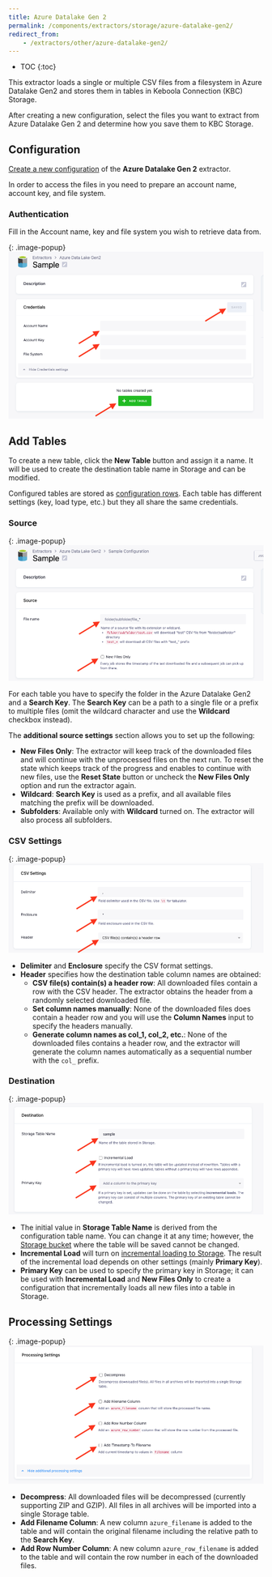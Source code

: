 ```yaml
---
title: Azure Datalake Gen 2
permalink: /components/extractors/storage/azure-datalake-gen2/
redirect_from:
    - /extractors/other/azure-datalake-gen2/
---
```


* TOC
{:toc}

This extractor loads a single or multiple CSV files from a filesystem in Azure Datalake Gen2 and stores them in tables 
in Keboola Connection (KBC) Storage.

After creating a new configuration, select the files you want to extract from Azure Datalake Gen 2 and determine how
you save them to KBC Storage. 

## Configuration
[Create a new configuration](/components/#creating-component-configuration) of the **Azure Datalake Gen 2** extractor.

In order to access the files in you need to prepare an account name, account key, and file system.

### Authentication 
Fill in the Account name, key and file system you wish to retrieve data from.

{: .image-popup}
![Screenshot - Azure Datalake Gen2 Credentials](/components/extractors/storage/azure-datalake-gen2/auth.png)



## Add Tables
To create a new table, click the **New Table** button and assign it a name.
It will be used to create the destination table name in Storage and can be modified.

Configured tables are stored as [configuration rows](/components/#configuration-rows).
Each table has different settings (key, load type, etc.) but they all share the same credentials.

### Source

{: .image-popup}
![Screenshot - Azure Datalake Gen2 Settings](/components/extractors/storage/azure-datalake-gen2/source.png)

For each table you have to specify the folder in the Azure Datalake Gen2 and a **Search Key**.
The **Search Key** can be a path to a single file or a prefix to multiple files
(omit the wildcard character and use the **Wildcard** checkbox instead).

The **additional source settings** section allows you to set up the following:

 - **New Files Only**: The extractor will keep track of the downloaded files and will continue with the unprocessed files
 on the next run. To reset the state which keeps track of the progress and enables to continue with new files, 
 use the **Reset State** button or uncheck the **New Files Only** option and run the extractor again. 
 - **Wildcard**: **Search Key** is used as a prefix, and all available files matching the prefix will be downloaded.
 - **Subfolders**: Available only with **Wildcard** turned on. The extractor will also process all subfolders.
 

### CSV Settings

{: .image-popup}
![Screenshot - Azure Datalake Gen2 Settings](/components/extractors/storage/azure-datalake-gen2/csv_settings.png)

- **Delimiter** and **Enclosure** specify the CSV format settings.
- **Header** specifies how the destination table column names are obtained:
  - **CSV file(s) contain(s) a header row**: All downloaded files contain a row with the CSV header. The extractor obtains 
  the header from a randomly selected downloaded file. 
  - **Set column names manually**: None of the downloaded files does contain a header row and you will use the **Column Names**
  input to specify the headers manually.
  - **Generate column names as col_1, col_2, etc.**: None of the downloaded files contains a header row, and 
  the extractor will generate the column names automatically as a sequential number with the `col_` prefix.
                 
### Destination

{: .image-popup}
![Screenshot - Azure Datalake Gen2 Settings](/components/extractors/storage/azure-datalake-gen2/destination.png)

- The initial value in **Storage Table Name** is derived from the configuration table name. You can change it at any time; however,
the [Storage bucket](/storage/buckets/) where the table will be saved cannot be changed.
- **Incremental Load** will turn on [incremental loading to Storage](/storage/tables/#incremental-loading). The result of the
incremental load depends on other settings (mainly **Primary Key**).
- **Primary Key** can be used to specify the primary key in Storage; it can be used with **Incremental Load**
and **New Files Only** to create a configuration that incrementally loads all new files into a table in Storage.

## Processing Settings

{: .image-popup}
![Screenshot - Azure Datalake Gen2 Settings](/components/extractors/storage/azure-datalake-gen2/processing_settings.png)

 - **Decompress**: All downloaded files will be decompressed (currently supporting ZIP and GZIP). All files in all archives
 will be imported into a single Storage table.
 - **Add Filename Column**: A new column `azure_filename` is added to the table and will contain the original filename 
 including the relative path to the **Search Key**.
 - **Add Row Number Column**: A new column `azure_row_filename` is added to the table and will contain the row number in each 
 of the downloaded files.
   
